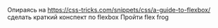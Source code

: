 Опираясь на https://css-tricks.com/snippets/css/a-guide-to-flexbox/ сделать краткий конспект по flexbox
Пройти flex frog